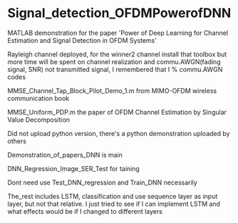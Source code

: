 # Signal_detection_OFDMPowerofDNN
MATLAB demonstration for the paper 'Power of Deep Learning for Channel Estimation and Signal Detection in OFDM Systems'

Rayleigh channel deployed, for the winner2 channel install that toolbox but more time will be spent on channel realization and commu.AWGN(fading signal, SNR) not transmitted signal, I remembered that I % commu.AWGN codes

MMSE_Channel_Tap_Block_Pilot_Demo_1.m from MIMO-OFDM wireless communication book

MMSE_Uniform_PDP.m the paper of OFDM Channel Estimation by Singular Value Decomposition

Did not upload python version, there's a python demonstration uploaded by others

Demonstration_of_papers_DNN is main

DNN_Regression_Image_SER_Test for taining

Dont need use Test_DNN_regression and Train_DNN necessarily

The_rest includes LSTM, classification and use sequence layer as input layer, but not that relative. I just tried to see if I can implement LSTM and what effects would be if I changed to different layers
